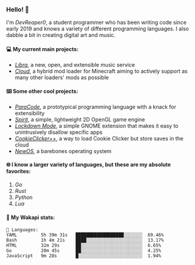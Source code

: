 ### Hello! 👋

I'm _DevReaper0_, a student programmer who has been writing code since early 2019 and knows a variety of different programming languages. I also dabble a bit in creating digital art and music.

#### 💻 My current main projects:

-   _[Libra](https://github.com/LibraMusic)_, a new, open, and extensible music service
-   _[Cloud](https://github.com/CloudLoaderMC/CloudLoader)_, a hybrid mod loader for Minecraft aiming to actively support as many other loaders' mods as possible

#### ⌨️ Some other cool projects:

-   _[ParaCode](https://github.com/ParaCodeLang/ParaCode)_, a prototypical programming language with a knack for extensibility
-   _[Spirit](https://gitlab.com/DevReaper0/SpiritEngine)_, a simple, lightweight 2D OpenGL game engine
-   _[Lockdown Mode](https://github.com/DevReaper0/GNOME-LockdownMode)_, a simple GNOME extension that makes it easy to unintrusively disallow specific apps
-   _[CookieClicker++](https://github.com/DevReaper0/CookieClickerPlusPlus)_, a way to load Cookie Clicker but store saves in the cloud
-   _[NewOS](https://github.com/DevReaper0/NewOS)_, a barebones operating system

#### 🌐 I know a larger variety of languages, but these are my absolute favorites:

1. _Go_
2. _Rust_
3. _Python_
4. _Lua_

#### 📡 My Wakapi stats:

```text
💾 Languages:
YAML         5h 39m 31s   ██████████████████░░░░░░░  69.46%
Bash         1h 4m 21s    ████░░░░░░░░░░░░░░░░░░░░░  13.17%
HTML         32m 29s      ██░░░░░░░░░░░░░░░░░░░░░░░  6.65%
Go           20m 45s      ██░░░░░░░░░░░░░░░░░░░░░░░  4.25%
JavaScript   9m 28s       █░░░░░░░░░░░░░░░░░░░░░░░░  1.94%
```
